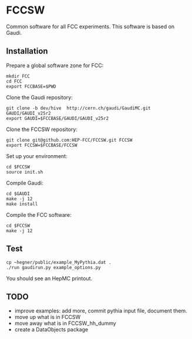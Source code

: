 FCCSW
=====

Common software for all FCC experiments.
This software is based on Gaudi.

Installation
------------

Prepare a global software zone for FCC:

    mkdir FCC
    cd FCC
    export FCCBASE=$PWD

Clone the Gaudi repository: 

    git clone -b dev/hive  http://cern.ch/gaudi/GaudiMC.git GAUDI/GAUDI_v25r2
    export GAUDI=$FCCBASE/GAUDI/GAUDI_v25r2
    
Clone the FCCSW repository:

    git clone git@github.com:HEP-FCC/FCCSW.git FCCSW 
    export FCCSW=$FCCBASE/FCCSW

Set up your environment:

    cd $FCCSW
    source init.sh

Compile Gaudi:

    cd $GAUDI
    make -j 12 
    make install

Compile the FCC software:

    cd $FCCSW
    make -j 12


Test
----

    cp ~hegner/public/example_MyPythia.dat .
    ./run gaudirun.py example_options.py

You should see an HepMC printout. 

TODO 
----

* improve examples: add more, commit pythia input file, document them.
* move up what is in FCCSW
* move away what is in FCCSW_hh_dummy
* create a DataObjects package
